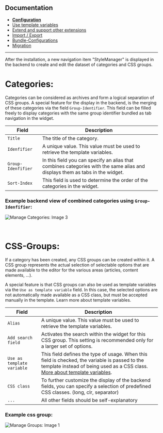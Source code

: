 ## Documentation
- __[Configuration](CONFIGURATION.md)__
- [Use template variables](TEMPLATE_VARIABLES.md)
- [Extend and support other extensions](SUPPORT.md)
- [Import / Export](IMPORT_EXPORT.md)
- [Bundle-Configurations](BUNDLE_CONFIG.md)
- [Migration](docs/MIGRATE.md)

---

After the installation, a new navigation item "StyleManager" is displayed in the backend to create and edit the dataset of categories and CSS groups.

# Categories:

Categories can be considered as archives and form a logical separation of CSS groups. A special feature for the display in the backend, is the merging of these categories via the field `Group-Identifier`. This field can be filled freely to display categories with the same group identifier bundled as tab navigation in the widget.

| Field              | Description                                                                                                                  |
|--------------------|------------------------------------------------------------------------------------------------------------------------------|
| `Title`            | The title of the category.                                                                                                   |
| `Idenfifier`       | A unique value. This value must be used to retrieve the template variables.                                                  |
| `Group-Idenfifier` | In this field you can specify an alias that combines categories with the same alias and displays them as tabs in the widget. |
| `Sort-Index`       | This field is used to determine the order of the categories in the widget.                                                   |

### Example backend view of combined categories using `Group-Idenfifier`:
![Manage Categories: Image 3](https://www.oveleon.de/share/github-assets/contao-component-style-manager/2.0/combined-groups.png)

<br/>

# CSS-Groups:

If a category has been created, any CSS groups can be created within it. A CSS group represents the actual selection of selectable options that are made available to the editor for the various areas (articles, content elements, ...).

A special feature is that CSS groups can also be used as template variables via the `Use as template variable` field. In this case, the selected options are not automatically made available as a CSS class, but must be accepted manually in the template. Learn more about template variables.

| Field                      | Description                                                                                                                                                                                            |
|----------------------------|--------------------------------------------------------------------------------------------------------------------------------------------------------------------------------------------------------|
| `Alias`                    | A unique value. This value must be used to retrieve the template variables.                                                                                                                            |
| `Add search field`         | Activates the search within the widget for this CSS group. This setting is recommended only for a larger set of options.                                                                               |
| `Use as template variable` | This field defines the type of usage. When this field is checked, the variable is passed to the template instead of being used as a CSS class. [More about template variables](TEMPLATE_VARIABLES.md). |
| `CSS class`                | To further customize the display of the backend fields, you can specify a selection of predefined CSS classes. (long, clr, separator)                                                                  |
| `...`                      | All other fields should be self-explanatory                                                                                                                                                            |

### Example css group:
![Manage Groups: Image 1](https://www.oveleon.de/share/github-assets/contao-component-style-manager/2.0/groups-edit.png)
